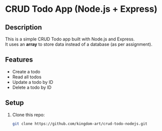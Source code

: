 # CRUD Todo App (Node.js + Express)

## Description
This is a simple CRUD Todo app built with Node.js and Express.  
It uses an **array** to store data instead of a database (as per assignment).

## Features
- Create a todo
- Read all todos
- Update a todo by ID
- Delete a todo by ID

## Setup
1. Clone this repo:
   ```bash
   git clone https://github.com/kingdom-art/crud-todo-nodejs.git
